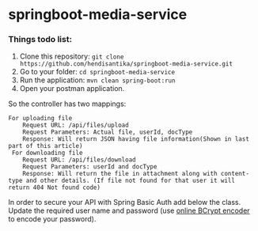# springboot-media-service
### Things todo list:
1. Clone this repository: `git clone https://github.com/hendisantika/springboot-media-service.git`
2. Go to your folder: `cd springboot-media-service`
3. Run the application: `mvn clean spring-boot:run`
4. Open your postman application.

So the controller has two mappings:

    For uploading file
        Request URL: /api/files/upload
        Request Parameters: Actual file, userId, docType
        Response: Will return JSON having file information(Shown in last part of this article)
     For downloading file
        Request URL: /api/files/download
        Request Parameters: userId and docType
        Response: Will return the file in attachment along with content-type and other details. (If file not found for that user it will return 404 Not found code)

In order to secure your API with Spring Basic Auth add below the class. Update the required user name and password (use [online BCrypt encoder](https://bcrypt-generator.com/) to encode your password).